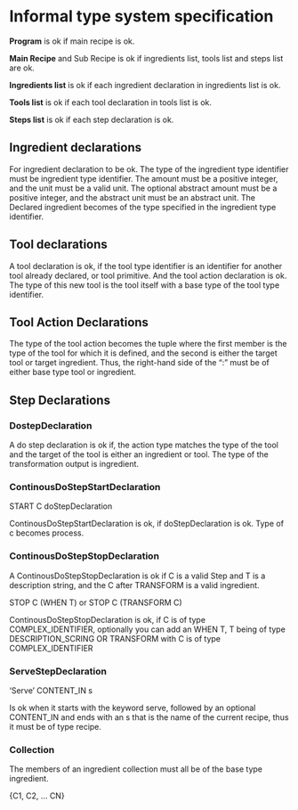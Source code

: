 # Informal type system specification

**Program** is ok if main recipe is ok.

**Main Recipe** and Sub Recipe is ok if ingredients list, tools list and steps list are ok.

**Ingredients list** is ok if each ingredient declaration in ingredients list is ok.

**Tools list** is ok if each tool declaration in tools list is ok.

**Steps list** is ok if each step declaration is ok.

## Ingredient declarations

For ingredient declaration to be ok. The type of the ingredient type identifier must be ingredient type identifier. The amount must be a positive integer, and the unit must be a valid unit. The optional abstract amount must be a positive integer, and the abstract unit must be an abstract unit. The Declared ingredient becomes of the type specified in the ingredient type identifier.

## Tool declarations

A tool declaration is ok, if the tool type identifier is an identifier for another tool already declared, or tool primitive. And the tool action declaration is ok. The type of this new tool is the tool itself with a base type of the tool type identifier.  

## Tool Action Declarations

The type of the tool action becomes the tuple where the first member is the type of the tool for which it is defined, and the second is either the target tool or target ingredient. Thus, the right-hand side of the “:” must be of either base type tool or ingredient.  

## Step Declarations

### DostepDeclaration  

A do step declaration is ok if, the action type matches the type of the tool and the target of the tool is either an ingredient or tool. The type of the transformation output is ingredient.

### ContinousDoStepStartDeclaration

START C doStepDeclaration

ContinousDoStepStartDeclaration is ok, if doStepDeclaration is ok. Type of c becomes process.

### ContinousDoStepStopDeclaration

A ContinousDoStepStopDeclaration is ok if C is a valid Step and T is a description string, and the C after TRANSFORM is a valid ingredient.

STOP C (WHEN T) or STOP C (TRANSFORM C)

ContinousDoStepStopDeclaration is ok, if C is of type COMPLEX_IDENTIFIER, optionally you can add an WHEN T, T being of type DESCRIPTION_SCRING OR TRANSFORM with C is of type COMPLEX_IDENTIFIER  

### ServeStepDeclaration

‘Serve’ CONTENT_IN s

Is ok when it starts with the keyword serve, followed by an optional CONTENT_IN and ends with an s that is the name of the current recipe, thus it must be of type recipe.

### Collection

The members of an ingredient collection must all be of the base type ingredient.

{C1, C2, ... CN}
